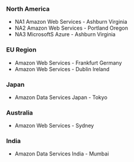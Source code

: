 ### North America

*  NA1 Amazon Web Services - Ashburn Virginia
*  NA2 Amazon Web Services - Portland Oregon
*  NA3 MicrosoftS Azure - Ashburn Virginia

### EU Region

*  Amazon Web Services - Frankfurt Germany
*  Amazon Web Services - Dublin Ireland

### Japan

*  Amazon Data Services Japan - Tokyo

### Australia

*  Amazon Web Services - Sydney

### India

*  Amazon Data Services India - Mumbai


